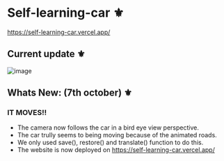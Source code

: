 # Self-learning-car ⚜

https://self-learning-car.vercel.app/

## Current update ⚜️

![image](https://user-images.githubusercontent.com/70798888/194409674-829d70bb-55c2-4fb1-b891-beee67e98200.png)

## Whats New: (7th october) ⚜️
### IT MOVES!!

* The camera now follows the car in a bird eye view perspective.
* The car trully seems to being moving because of the animated roads.
* We only used save(), restore() and translate() function to do this.
* The website is now deployed on https://self-learning-car.vercel.app/


